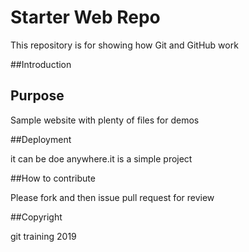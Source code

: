 # Starter Web Repo

This repository is for showing how Git and GitHub work

##Introduction

## Purpose

Sample website with plenty of files for demos

##Deployment

it can be doe anywhere.it is a simple project

##How to contribute

Please fork and then issue pull request for review

##Copyright

git training 2019